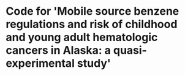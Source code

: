 # Code for 'Mobile source benzene regulations and risk of childhood and young adult hematologic cancers in Alaska: a quasi-experimental study'
